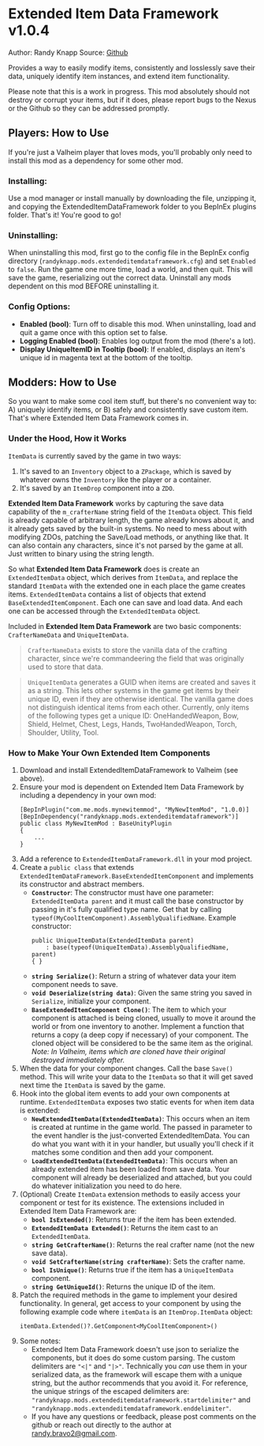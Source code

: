 ﻿# Extended Item Data Framework v1.0.4

Author: Randy Knapp
Source: [Github](https://github.com/RandyKnapp/ValheimMods/tree/main/ExtendedItemDataFramework)

Provides a way to easily modify items, consistently and losslessly save their data, uniquely identify item instances, and extend item functionality.

Please note that this is a work in progress. This mod absolutely should not destroy or corrupt your items, but if it does, please report bugs to the Nexus or the Github so they can be addressed promptly.

## Players: How to Use
If you're just a Valheim player that loves mods, you'll probably only need to install this mod as a dependency for some other mod.

### Installing:

Use a mod manager or install manually by downloading the file, unzipping it, and copying the ExtendedItemDataFramework folder to you BepInEx plugins folder. That's it! You're good to go!

### Uninstalling:
When uninstalling this mod, first go to the config file in the BepInEx config directory (`randyknapp.mods.extendeditemdataframework.cfg`) and set `Enabled` to `false`. Run the game one more time, load a world, and then quit. This will save the game, reserializing out the correct data. Uninstall any mods dependent on this mod BEFORE uninstalling it.

### Config Options:
  * **Enabled (bool)**: Turn off to disable this mod. When uninstalling, load and quit a game once with this option set to false.
  * **Logging Enabled (bool)**: Enables log output from the mod (there's a lot).
  * **Display UniqueItemID in Tooltip (bool)**: If enabled, displays an item's unique id in magenta text at the bottom of the tooltip.

## Modders: How to Use
So you want to make some cool item stuff, but there's no convenient way to: A) uniquely identify items, or B) safely and consistently save custom item. That's where Extended Item Data Framework comes in.

### Under the Hood, How it Works
`ItemData` is currently saved by the game in two ways:
1. It's saved to an `Inventory` object to a `ZPackage`, which is saved by whatever owns the `Inventory` like the player or a container.
2. It's saved by an `ItemDrop` component into a `ZDO`.

**Extended Item Data Framework** works by capturing the save data capability of the `m_crafterName` string field of the `ItemData` object. This field is already capable of arbitrary length, the game already knows about it, and it already gets saved by the built-in systems. No need to mess about with modifying ZDOs, patching the Save/Load methods, or anything like that. It can also contain any characters, since it's not parsed by the game at all. Just written to binary using the string length.

So what **Extended Item Data Framework** does is create an `ExtendedItemData` object, which derives from `ItemData`, and replace the standard `ItemData` with the extended one in each place the game creates items. `ExtendedItemData` contains a list of objects that extend `BaseExtendedItemComponent`. Each one can save and load data. And each one can be accessed through the `ExtendedItemData` object.

Included in **Extended Item Data Framework** are two basic components: `CrafterNameData` and `UniqueItemData`.

> `CrafterNameData` exists to store the vanilla data of the crafting character, since we're commandeering the field that was originally used to store that data.

> `UniqueItemData` generates a GUID when items are created and saves it as a string. This lets other systems in the game get items by their unique ID, even if they are otherwise identical. The vanilla game does not distinguish identical items from each other. Currently, only items of the following types get a unique ID: OneHandedWeapon, Bow, Shield, Helmet, Chest, Legs, Hands, TwoHandedWeapon, Torch, Shoulder, Utility, Tool.

### How to Make Your Own Extended Item Components
1. Download and install ExtendedItemDataFramework to Valheim (see above).
2. Ensure your mod is dependent on Extended Item Data Framework by including a dependency in your own mod:
    ```
    [BepInPlugin("com.me.mods.mynewitemmod", "MyNewItemMod", "1.0.0)]
    [BepInDependency("randyknapp.mods.extendeditemdataframework")]
    public class MyNewItemMod : BaseUnityPlugin
    {
        ...
    }
    ```
3. Add a reference to `ExtendedItemDataFramework.dll` in your mod project.
4. Create a `public class` that extends `ExtendedItemDataFramework.BaseExtendedItemComponent` and implements its constructor and abstract members.
    * **`Constructor`**: The constructor must have one parameter: `ExtendedItemData parent` and it must call the base constructor by passing in it's fully qualified type name. Get that by calling `typeof(MyCoolItemComponent).AssemblyQualifiedName`. Example constructor:
	     ```
		 public UniqueItemData(ExtendedItemData parent) 
	         : base(typeof(UniqueItemData).AssemblyQualifiedName, parent)
	     { }
		 ```
    * **`string Serialize()`**: Return a string of whatever data your item component needs to save.
    * **`void Deserialize(string data)`**: Given the same string you saved in `Serialize`, initialize your component.
    * **`BaseExtendedItemComponent Clone()`**: The item to which your component is attached is being cloned, usually to move it around the world or from one inventory to another. Implement a function that returns a copy (a deep copy if necessary) of your component. The cloned object will be considered to be the same item as the original.  *Note: In Valheim, items which are cloned have their original destroyed immediately after.*
5. When the data for your component changes. Call the base `Save()` method. This will write your data to the `ItemData` so that it will get saved next time the `ItemData` is saved by the game.
6. Hook into the global item events to add your own components at runtime. `ExtendedItemData` exposes two static events for when item data is extended:
    * **`NewExtendedItemData(ExtendedItemData)`**: This occurs when an item is created at runtime in the game world. The passed in parameter to the event handler is the just-converted ExtendedItemData. You can do what you want with it in your handler, but usually you'll check if it matches some condition and then add your component.
    * **`LoadExtendedItemData(ExtendedItemData)`**: This occurs when an already extended item has been loaded from save data. Your component will already be deserialized and attached, but you could do whatever initialization you need to do here.
7. (Optional) Create `ItemData` extension methods to easily access your component or test for its existence. The extensions included in Extended Item Data Framework are:
    * **`bool IsExtended()`**: Returns true if the item has been extended.
    * **`ExtendedItemData Extended()`**: Returns the item cast to an `ExtendedItemData`.
    * **`string GetCrafterName()`**: Returns the real crafter name (not the new save data).
    * **`void SetCrafterName(string crafterName)`**: Sets the crafter name.
    * **`bool IsUnique()`**: Returns true if the item has a `UniqueItemData` component.
    * **`string GetUniqueId()`**: Returns the unique ID of the item.
8. Patch the required methods in the game to implement your desired functionality. In general, get access to your component by using the following example code where `itemData` is an `ItemDrop.ItemData` object:
    ```
    itemData.Extended()?.GetComponent<MyCoolItemComponent>()
    ```
9. Some notes:
	* Extended Item Data Framework doesn't use json to serialize the components, but it does do some custom parsing. The custom delimiters are `"<|"` and `"|>"`. Technically you *can* use them in your serialized data, as the framework will escape them with a unique string, but the author recommends that you avoid it. For reference, the unique strings of the escaped delimiters are: `"randyknapp.mods.extendeditemdataframework.startdelimiter"` and `"randyknapp.mods.extendeditemdataframework.enddelimiter"`.
	* If you have any questions or feedback, please post comments on the github or reach out directly to the author at randy.bravo2@gmail.com.
